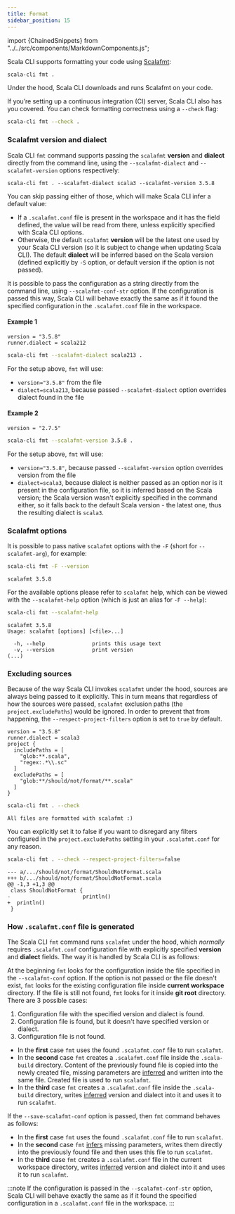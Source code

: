 ```yaml
---
title: Format
sidebar_position: 15
---
```


import {ChainedSnippets} from "../../src/components/MarkdownComponents.js";

Scala CLI supports formatting your code using [Scalafmt](https://scalameta.org/scalafmt/):

```bash
scala-cli fmt .
```

Under the hood, Scala CLI downloads and runs Scalafmt on your code.

If you’re setting up a continuous integration (CI) server, Scala CLI also has you covered.
You can check formatting correctness using a `--check` flag:

```bash fail
scala-cli fmt --check .
```

### Scalafmt version and dialect

Scala CLI `fmt` command supports passing the `scalafmt` **version** and **dialect** directly from the command line, using the `--scalafmt-dialect` and `--scalafmt-version` options respectively:
```
scala-cli fmt . --scalafmt-dialect scala3 --scalafmt-version 3.5.8
```
You can skip passing either of those, which will make Scala CLI infer a default value:
- If a `.scalafmt.conf` file is present in the workspace and it has the field defined, the value will be read from there, unless explicitly specified with Scala CLI options.
- Otherwise, the default `scalafmt` **version** will be the latest one used by your Scala CLI version (so it is subject to change when updating Scala CLI). The default **dialect** will be inferred based on the Scala version (defined explicitly by `-S` option, or default version if the option is not passed).

It is possible to pass the configuration as a string directly from the command line, using `--scalafmt-conf-str` option. If the configuration is passed this way, Scala CLI will behave exactly the same as if it found the specified configuration in the `.scalafmt.conf` file in the workspace.

#### Example 1

``` text title=.scalafmt.conf
version = "3.5.8"
runner.dialect = scala212
```

```bash
scala-cli fmt --scalafmt-dialect scala213 .
```

For the setup above, `fmt` will use:
- `version="3.5.8"` from the file
- `dialect=scala213`, because passed `--scalafmt-dialect` option overrides dialect found in the file

#### Example 2

``` text title=.scalafmt.conf
version = "2.7.5"
```

```bash
scala-cli fmt --scalafmt-version 3.5.8 .
```

For the setup above, `fmt` will use:
- `version="3.5.8"`, because passed `--scalafmt-version` option overrides version from the file
- `dialect=scala3`, because dialect is neither passed as an option nor is it present in the configuration file, so it is inferred based on the Scala version; the Scala version wasn't explicitly specified in the command either, so it falls back to the default Scala version - the latest one, thus the resulting dialect is `scala3`. 

### Scalafmt options

It is possible to pass native `scalafmt` options with the `-F` (short for `--scalafmt-arg`), for example:

<ChainedSnippets>

```bash
scala-cli fmt -F --version
```

```text
scalafmt 3.5.8
```

</ChainedSnippets>

For the available options please refer to `scalafmt` help, which can be viewed with the `--scalafmt-help` option (which
is just an alias for `-F --help`):

<ChainedSnippets>

```bash
scala-cli fmt --scalafmt-help
```

```text
scalafmt 3.5.8
Usage: scalafmt [options] [<file>...]

  -h, --help               prints this usage text
  -v, --version            print version 
(...)
```

</ChainedSnippets>

### Excluding sources

Because of the way Scala CLI invokes `scalafmt` under the hood, sources are always being passed to it explicitly. This
in turn means that regardless of how the sources were passed, `scalafmt` exclusion paths (the `project.excludePaths`)
would be ignored. In order to prevent that from happening, the `--respect-project-filters` option is set to `true` by
default.

```text title=.scalafmt.conf
version = "3.5.8"
runner.dialect = scala3
project {
  includePaths = [
    "glob:**.scala",
    "regex:.*\\.sc"
  ]
  excludePaths = [
    "glob:**/should/not/format/**.scala"
  ]
}
```

<ChainedSnippets>

```bash
scala-cli fmt . --check
```

```text
All files are formatted with scalafmt :)
```

</ChainedSnippets>

You can explicitly set it to false if you want to disregard any filters configured in the `project.excludePaths` setting
in your `.scalafmt.conf` for any reason.

<ChainedSnippets>

```bash
scala-cli fmt . --check --respect-project-filters=false
```

```text
--- a/.../should/not/format/ShouldNotFormat.scala
+++ b/.../should/not/format/ShouldNotFormat.scala
@@ -1,3 +1,3 @@
 class ShouldNotFormat {
-                       println()
+  println()
 }
```

</ChainedSnippets>

### How `.scalafmt.conf` file is generated

The Scala CLI `fmt` command runs `scalafmt` under the hood, which *normally* requires `.scalafmt.conf` configuration file with explicitly specified **version** and **dialect** fields. The way it is handled by Scala CLI is as follows:

At the beginning `fmt` looks for the configuration inside the file specified in the `--scalafmt-conf` option. If the option is not passed or the file doesn't exist, `fmt` looks for the existing configuration file inside **current workspace** directory. If the file is still not found, `fmt` looks for it inside **git root** directory. There are 3 possible cases:

1. Configuration file with the specified version and dialect is found.
2. Configuration file is found, but it doesn't have specified version or dialect.
3. Configuration file is not found.

- In the **first** case `fmt` uses the found `.scalafmt.conf` file to run `scalafmt`.
- In the **second** case `fmt` creates a `.scalafmt.conf` file inside the `.scala-build` directory. Content of the previously found file is copied into the newly created file, missing parameters are [inferred](/docs/commands/fmt#scalafmt-version-and-dialect) and written into the same file. Created file is used to run `scalafmt`. 
- In the **third** case `fmt` creates a `.scalafmt.conf` file inside the `.scala-build` directory, writes [inferred](/docs/commands/fmt#scalafmt-version-and-dialect) version and dialect into it and uses it to run `scalafmt`.

If the `--save-scalafmt-conf` option is passed, then `fmt` command behaves as follows:
- In the **first** case `fmt` uses the found `.scalafmt.conf` file to run `scalafmt`.
- In the **second** case `fmt` [infers](/docs/commands/fmt#scalafmt-version-and-dialect) missing parameters, writes them directly into the previously found file and then uses this file to run `scalafmt`.
- In the **third** case `fmt` creates a `.scalafmt.conf` file in the current workspace directory, writes [inferred](/docs/commands/fmt#scalafmt-version-and-dialect) version and dialect into it and uses it to run `scalafmt`.

:::note
If the configuration is passed in the `--scalafmt-conf-str` option, Scala CLI will behave exactly the same as if it found the specified configuration in a `.scalafmt.conf` file in the workspace.
:::